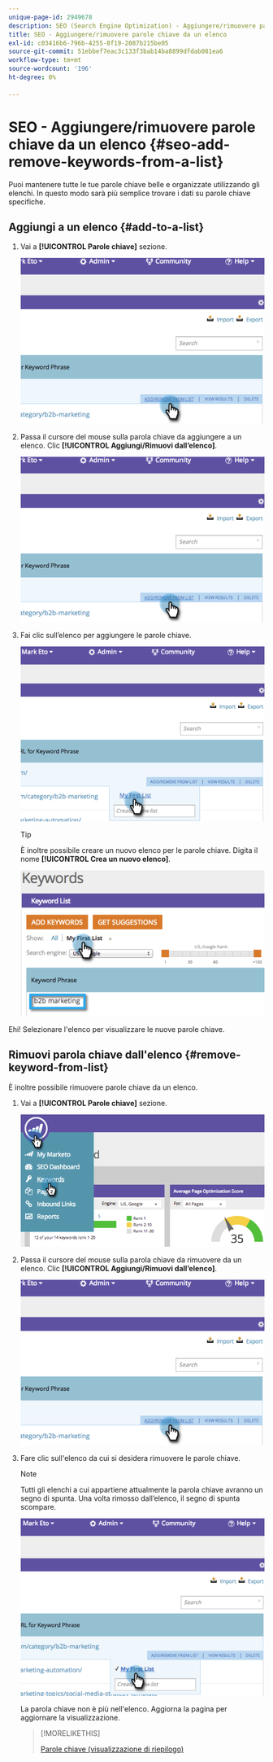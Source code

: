 ```yaml
---
unique-page-id: 2949678
description: SEO (Search Engine Optimization) - Aggiungere/rimuovere parole chiave da un elenco - Documentazione di Marketo - Documentazione del prodotto
title: SEO - Aggiungere/rimuovere parole chiave da un elenco
exl-id: c03416b6-796b-4255-8f19-2087b215be05
source-git-commit: 51ebbef7eac3c133f3bab14ba8899dfdab081ea6
workflow-type: tm+mt
source-wordcount: '196'
ht-degree: 0%

---
```


# SEO - Aggiungere/rimuovere parole chiave da un elenco {#seo-add-remove-keywords-from-a-list}

Puoi mantenere tutte le tue parole chiave belle e organizzate utilizzando gli elenchi. In questo modo sarà più semplice trovare i dati su parole chiave specifiche.

## Aggiungi a un elenco {#add-to-a-list}

1. Vai a **[!UICONTROL Parole chiave]** sezione.

   ![](assets/image2014-9-18-11-3a48-3a36.png)

1. Passa il cursore del mouse sulla parola chiave da aggiungere a un elenco. Clic **[!UICONTROL Aggiungi/Rimuovi dall’elenco]**.

   ![](assets/image2014-9-18-11-3a48-3a42.png)

1. Fai clic sull’elenco per aggiungere le parole chiave.

   ![](assets/image2014-9-18-11-3a48-3a47.png)

   >[!TIP]
   >
   >È inoltre possibile creare un nuovo elenco per le parole chiave. Digita il nome **[!UICONTROL Crea un nuovo elenco]**.

   ![](assets/image2014-9-18-11-3a49-3a16.png)

Ehi! Selezionare l&#39;elenco per visualizzare le nuove parole chiave.

## Rimuovi parola chiave dall&#39;elenco {#remove-keyword-from-list}

È inoltre possibile rimuovere parole chiave da un elenco.

1. Vai a **[!UICONTROL Parole chiave]** sezione.

   ![](assets/image2014-9-18-11-3a49-3a55.png)

1. Passa il cursore del mouse sulla parola chiave da rimuovere da un elenco. Clic **[!UICONTROL Aggiungi/Rimuovi dall’elenco]**.

   ![](assets/image2014-9-18-11-3a50-3a4.png)

1. Fare clic sull&#39;elenco da cui si desidera rimuovere le parole chiave.

   >[!NOTE]
   >
   >Tutti gli elenchi a cui appartiene attualmente la parola chiave avranno un segno di spunta. Una volta rimosso dall’elenco, il segno di spunta scompare.

   ![](assets/image2014-9-18-11-3a50-3a41.png)

   La parola chiave non è più nell&#39;elenco. Aggiorna la pagina per aggiornare la visualizzazione.

   >[!MORELIKETHIS]
   >
   >[Parole chiave (visualizzazione di riepilogo)](/help/marketo/product-docs/additional-apps/seo/keywords/seo-understanding-keywords.md)
